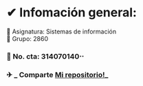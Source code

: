 # &#x2714; Infomación general:

 &#x1F539;     Asignatura: Sistemas de información  
 &#x1F539;     Grupo: 2860  
### &#x1F539;     No. cta: 314070140⋅⋅
### &#x2708; _    Comparte [Mi repositorio!](https://github.com/Adrian-ICO/Garcia_Chavez)_
